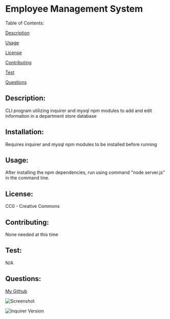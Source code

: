 
  # Employee Management System

  Table of Contents: 
  

  [Description](#description)
  

  [Usage](#usage)
  

  [License](#license)
  

  [Contributing](#contributing)
  

  [Test](#test)
  

  [Questions](#questions)

  ## Description:
  

  CLI program utilizing inquirer and mysql npm modules to add and edit information in a department store database 

  ## Installation:
  
 
  Requires inquirer and mysql npm modules to be installed before running

  ## Usage:
  

  After installing the npm dependencies, run using command "node server.js" in the command line. 

  ## License:
  

  CC0 - Creative Commons 

  ## Contributing:
  

  None needed at this time

  ## Test:
  

  N/A

  ## Questions:
  [My Github](https://github.com/ajper05)

  ![Screenshot](/screenshot)

  ![Inquirer Version](https://img.shields.io/node/v/inquirer/latest)

